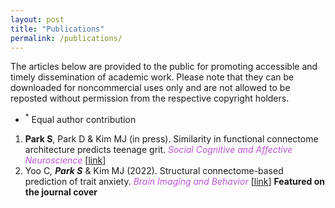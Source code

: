 ```yaml
--- 
layout: post
title: "Publications"
permalink: /publications/
---
```


The articles below are provided to the public for promoting accessible and timely dissemination of academic work. 
Please note that they can be downloaded for noncommercial uses only and are not allowed to be reposted without permission from the respective copyright holders. 


- <sup>*</sup> Equal author contribution

  
1. **Park S**, Park D & Kim MJ (in press). Similarity in functional connectome architecture predicts teenage grit. _<span style='color: mediumorchid;'> Social Cognitive and Affective Neuroscience </span>_ [[link](https://www.biorxiv.org/content/10.1101/2023.02.23.529637v1)]
1. Yoo C<sup>*</sup>, **Park S**<sup>*</sup> & Kim MJ (2022). Structural connectome-based prediction of trait anxiety. _<span style='color: mediumorchid;'> Brain Imaging and Behavior </span>_ [[link](https://link.springer.com/article/10.1007/s11682-022-00700-2)] **Featured on the journal cover**

